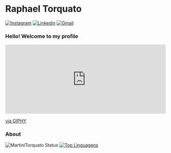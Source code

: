# Raphael Torquato
[![Instagram](https://img.shields.io/badge/Instagram-white?style=for-the-badge&logo=instagram)](https://www.instagram.com/euraphaeltorquato)
[![Linkedin](https://img.shields.io/badge/LinkedIn-blue?style=for-the-badge&logo=Linkedin)](https://www.linkedin.com/in/raphaeltorquato/)
[![Gmail](https://img.shields.io/badge/-Gmail-c14438?style=for-the-badge&logo=Gmail&logoColor=white&link=mailto:martinitorquato@gmail.com)](mailto:martinitorquato@gmail.com)

### Hello! Welcome to my profile
<div style="width:100%;height:0;padding-bottom:43%;position:relative;"><iframe src="https://giphy.com/embed/l1KugPr0wJONnqhpK" width="100%" height="100%" style="position:absolute" frameBorder="0" class="giphy-embed" allowFullScreen></iframe></div><p><a href="https://giphy.com/gifs/starwars-star-wars-darth-vader-l1KugPr0wJONnqhpK">via GIPHY</a></p>

### About
![MartiniTorquato Status](https://github-readme-stats.vercel.app/api?username=martinitorquato&show_icons=true)
[![Top Linguagens](https://github-readme-stats.vercel.app/api/top-langs/?username=martinitorquato&layout=compact)](https://github.com/anuraghazra/github-readme-stats)
